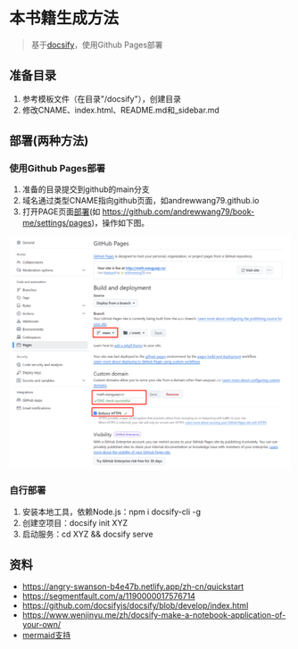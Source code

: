 # 本书籍生成方法
> 基于[docsify](https://docsify.js.org/)，使用Github Pages部署

## 准备目录
1. 参考模板文件（在目录"/docsify"），创建目录
1. 修改CNAME、index.html、README.md和_sidebar.md

## 部署(两种方法)
### 使用Github Pages部署
1. 准备的目录提交到github的main分支
1. 域名通过类型CNAME指向github页面，如andrewwang79.github.io
1. 打开PAGE页面[部署](https://docs.github.com/cn/pages/getting-started-with-github-pages/configuring-a-publishing-source-for-your-github-pages-site)(如
https://github.com/andrewwang79/book-me/settings/pages)，操作如下图。

![](./s/docsify/deploy.jpg)

### 自行部署
1. 安装本地工具，依赖Node.js：npm i docsify-cli -g
1. 创建空项目：docsify init XYZ
1. 启动服务：cd XYZ && docsify serve

## 资料
* https://angry-swanson-b4e47b.netlify.app/zh-cn/quickstart
* https://segmentfault.com/a/1190000017576714
* https://github.com/docsifyjs/docsify/blob/develop/index.html
* https://www.wenjinyu.me/zh/docsify-make-a-notebook-application-of-your-own/
* [mermaid支持](https://github.com/Leward/mermaid-docsify)